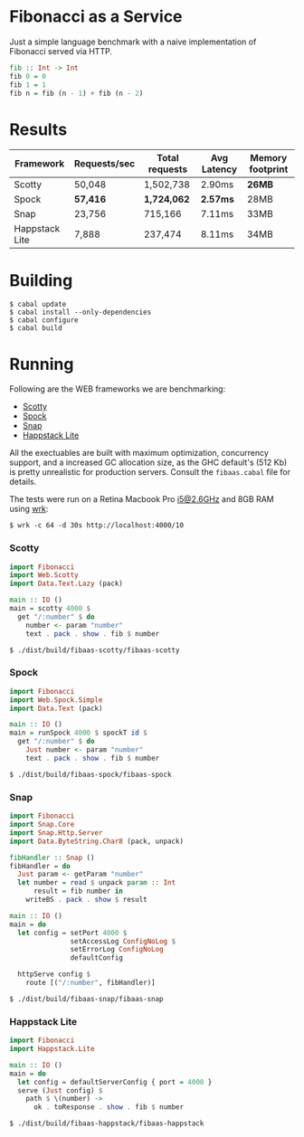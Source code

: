 # Fibonacci as a Service

Just a simple language benchmark with a naive implementation of Fibonacci served via HTTP.

```haskell
fib :: Int -> Int
fib 0 = 0
fib 1 = 1
fib n = fib (n - 1) + fib (n - 2)
```

# Results

| Framework      | Requests/sec  | Total requests | Avg Latency | Memory footprint |
|----------------|---------------|----------------|-------------|------------------|
| Scotty         | 50,048        | 1,502,738      | 2.90ms      | **26MB**         |
| Spock          | **57,416**    | **1,724,062**  | **2.57ms**  | 28MB             |
| Snap           | 23,756        | 715,166        | 7.11ms      | 33MB             |
| Happstack Lite | 7,888         | 237,474        | 8.11ms      | 34MB             |

# Building

    $ cabal update
    $ cabal install --only-dependencies
    $ cabal configure
    $ cabal build

# Running

Following are the WEB frameworks we are benchmarking:

* [Scotty](https://github.com/scotty-web/scotty)
* [Spock](https://github.com/agrafix/Spock)
* [Snap](https://github.com/snapframework/snap)
* [Happstack Lite](https://github.com/Happstack/happstack-lite)

All the exectuables are built with maximum optimization, concurrency support, and a increased GC allocation size, as the GHC default's (512 Kb) is pretty unrealistic for production servers. Consult the `fibaas.cabal` file for details.

The tests were run on a Retina Macbook Pro i5@2.6GHz and 8GB RAM using [wrk](https://github.com/wg/wrk):

    $ wrk -c 64 -d 30s http://localhost:4000/10

### Scotty

```haskell
import Fibonacci
import Web.Scotty
import Data.Text.Lazy (pack)

main :: IO ()
main = scotty 4000 $
  get "/:number" $ do
    number <- param "number"
    text . pack . show . fib $ number
```

    $ ./dist/build/fibaas-scotty/fibaas-scotty

### Spock

```haskell
import Fibonacci
import Web.Spock.Simple
import Data.Text (pack)

main :: IO ()
main = runSpock 4000 $ spockT id $
  get "/:number" $ do
    Just number <- param "number"
    text . pack . show . fib $ number
```

    $ ./dist/build/fibaas-spock/fibaas-spock

### Snap

```haskell
import Fibonacci
import Snap.Core
import Snap.Http.Server
import Data.ByteString.Char8 (pack, unpack)

fibHandler :: Snap ()
fibHandler = do
  Just param <- getParam "number"
  let number = read $ unpack param :: Int
      result = fib number in
    writeBS . pack . show $ result

main :: IO ()
main = do
  let config = setPort 4000 $
               setAccessLog ConfigNoLog $
               setErrorLog ConfigNoLog
               defaultConfig

  httpServe config $
    route [("/:number", fibHandler)]
```

    $ ./dist/build/fibaas-snap/fibaas-snap

### Happstack Lite

```haskell
import Fibonacci
import Happstack.Lite

main :: IO ()
main = do
  let config = defaultServerConfig { port = 4000 }
  serve (Just config) $
    path $ \(number) ->
      ok . toResponse . show . fib $ number
```

    $ ./dist/build/fibaas-happstack/fibaas-happstack
